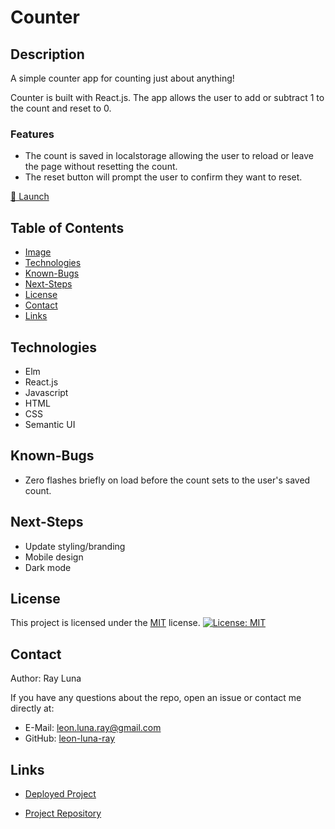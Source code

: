 # Counter

## Description

A simple counter app for counting just about anything!

Counter is built with React.js. The app allows the user to add or subtract 1 to the count and reset to 0.

### Features

- The count is saved in localstorage allowing the user to reload or leave the page without resetting the count.
- The reset button will prompt the user to confirm they want to reset.

[🚀 Launch](https://counter-rldev.netlify.app/)

## Table of Contents

- [Image](#image)
- [Technologies](#technologies)
- [Known-Bugs](#known-bugs)
- [Next-Steps](#next-steps)
- [License](#license)
- [Contact](#contact)
- [Links](#links)

## Technologies
- Elm
- React.js
- Javascript
- HTML
- CSS
- Semantic UI

## Known-Bugs

- Zero flashes briefly on load before the count sets to the user's saved count.

## Next-Steps

- Update styling/branding
- Mobile design
- Dark mode

## License

This project is licensed under the [MIT](https://opensource.org/licenses/MIT) license.
[![License: MIT](https://img.shields.io/badge/License-MIT-yellow.svg)](https://opensource.org/licenses/MIT)

## Contact

Author: Ray Luna

If you have any questions about the repo, open an issue or contact me directly at:

- E-Mail: leon.luna.ray@gmail.com
- GitHub: [leon-luna-ray](https://github.com/leon-luna-ray)

## Links

- [Deployed Project](https://leon-luna-ray.github.io/counter/)

- [Project Repository](https://github.com/leon-luna-ray/counter)

